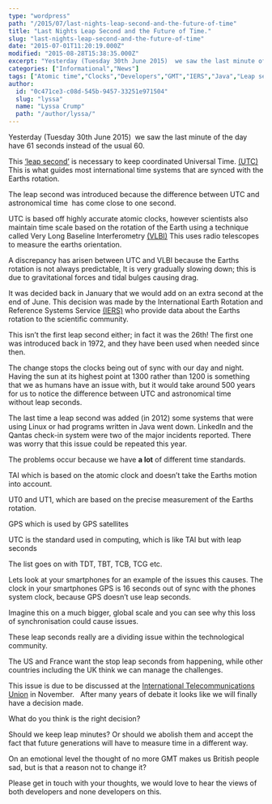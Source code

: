 ```yaml
---
type: "wordpress"
path: "/2015/07/last-nights-leap-second-and-the-future-of-time"
title: "Last Nights Leap Second and the Future of Time."
slug: "last-nights-leap-second-and-the-future-of-time"
date: "2015-07-01T11:20:19.000Z"
modified: "2015-08-28T15:38:35.000Z"
excerpt: "Yesterday (Tuesday 30th June 2015)  we saw the last minute of the day have 61 seconds instead of the usual 60. This ‘leap second’ is necessary to keep coordinated Universal Time. (UTC) This is what guides most international time systems that are synced with the Earths rotation. The leap second was introduced because the difference between …"
categories: ["Informational","News"]
tags: ["Atomic time","Clocks","Developers","GMT","IERS","Java","Leap seconds","Linux","News","Time","UTC","VLBI"]
author:
  id: "0c471ce3-c08d-545b-9457-33251e971504"
  slug: "lyssa"
  name: "Lyssa Crump"
  path: "/author/lyssa/"
---
```

Yesterday (Tuesday 30th June 2015)  we saw the last minute of the day have 61 seconds instead of the usual 60.

This [‘leap second’](https://en.wikipedia.org/wiki/Leap_second) is necessary to keep coordinated Universal Time. [(UTC)](http://www.timeanddate.com/time/aboututc.html) This is what guides most international time systems that are synced with the Earths rotation.

The leap second was introduced because the difference between UTC and astronomical time  has come close to one second.

UTC is based off highly accurate atomic clocks, however scientists also maintain time scale based on the rotation of the Earth using a technique called Very Long Baseline Interferometry [(VLBI)](http://www.cpi.com/projects/vlbi.html) This uses radio telescopes to measure the earths orientation.

A discrepancy has arisen between UTC and VLBI because the Earths rotation is not always predictable, It is very gradually slowing down; this is due to gravitational forces and tidal bulges causing drag.

It was decided back in January that we would add on an extra second at the end of June. This decision was made by the International Earth Rotation and Reference Systems Service [(IERS)](http://www.iers.org/IERS/EN/Home/home_node.html) who provide data about the Earths rotation to the scientific community.

This isn’t the first leap second either; in fact it was the 26th! The first one was introduced back in 1972, and they have been used when needed since then.

The change stops the clocks being out of sync with our day and night. Having the sun at its highest point at 1300 rather than 1200 is something that we as humans have an issue with, but it would take around 500 years for us to notice the difference between UTC and astronomical time without leap seconds.

The last time a leap second was added (in 2012) some systems that were using Linux or had programs written in Java went down. LinkedIn and the Qantas check-in system were two of the major incidents reported. There was worry that this issue could be repeated this year.

The problems occur because we have **a lot** of different time standards.

TAI which is based on the atomic clock and doesn’t take the Earths motion into account.

UT0 and UT1, which are based on the precise measurement of the Earths rotation.

GPS which is used by GPS satellites

UTC is the standard used in computing, which is like TAI but with leap seconds

The list goes on with TDT, TBT, TCB, TCG etc.





Lets look at your smartphones for an example of the issues this causes. The clock in your smartphones GPS is 16 seconds out of sync with the phones system clock, because GPS doesn’t use leap seconds.

Imagine this on a much bigger, global scale and you can see why this loss of synchronisation could cause issues.

These leap seconds really are a dividing issue within the technological community.

The US and France want the stop leap seconds from happening, while other countries including the UK think we can manage the challenges.

This issue is due to be discussed at the [International Telecommunications Union](http://www.itu.int/en/Pages/default.aspx) in November.   After many years of debate it looks like we will finally have a decision made.

What do you think is the right decision?

Should we keep leap minutes? Or should we abolish them and accept the fact that future generations will have to measure time in a different way.

On an emotional level the thought of no more GMT makes us British people sad, but is that a reason not to change it?

Please get in touch with your thoughts, we would love to hear the views of both developers and none developers on this.
